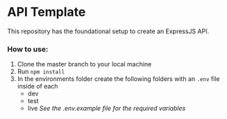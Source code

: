 # API Template

This repository has the foundational setup to create an ExpressJS API.

### How to use:

1. Clone the master branch to your local machine
2. Run `npm install`
3. In the environments folder create the following folders with an `.env` file inside of each
    - dev
    - test
    - live
      _See the .env.example file for the required variables_
